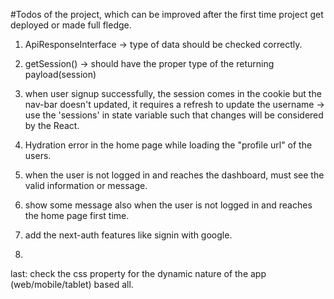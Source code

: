 #Todos of the project, which can be improved after the first time project get deployed or made full fledge.

1. ApiResponseInterface -> type of data should be checked correctly.

2. getSession() -> should have the proper type of the returning payload(session)

3. when user signup successfully, the session comes in the cookie but the nav-bar doesn't updated, it requires a refresh to update the username -> use the 'sessions' in state variable such that changes will be considered by the React.

5. Hydration error in the home page while loading the "profile url" of the users.

6. when the user is not logged in and reaches the dashboard, must see the valid information or message.

7. show some message also when the user is not logged in and reaches the home page first time.

8. add the next-auth features like signin with google.

9. 

last: check the css property for the dynamic nature of the app (web/mobile/tablet) based all.

